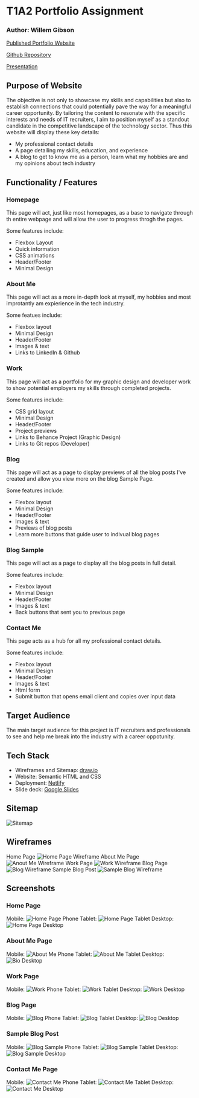 # T1A2 Portfolio Assignment

### Author:  Willem Gibson

[Published Portfolio Website](https://)

[Github Repository](https://github.com/WillemGibson/T1A2_Portfolio)

[Presentation](https://www.loom.com/share/c7c37468c8724588bf12f60bbf934ad3)

## Purpose of Website
The objective is not only to showcase my skills and capabilities but also to establish connections that could potentially pave the way for a meaningful career opportunity. By tailoring the content to resonate with the specific interests and needs of IT recruiters, I aim to position myself as a standout candidate in the competitive landscape of the technology sector. Thus this website will display these key details:

- My professional contact details
- A page detailing my skills, education, and experience
- A blog to get to know me as a person, learn what my hobbies are and my opinions about tech industry

## Functionality / Features
### Homepage
This page will act, just like most homepages, as a base to navigate through th entire webpage and will allow the user to progress throgh the pages.

Some features include:
- Flexbox Layout
- Quick information
- CSS animations
- Header/Footer
- Minimal Design
### About Me
This page will act as a more in-depth look at myself, my hobbies and most improtantly am expierience in the tech industry.

Some featues include:
- Flexbox layout
- Minimal Design
- Header/Footer
- Images & text
- Links to LinkedIn & Github

### Work
This page will act as a portfolio for my graphic design and developer work to show potential employers my skills through completed projects.

Some features include:
- CSS grid layout
- Minimal Design
- Header/Footer
- Project previews
- Links to Behance Project (Graphic Design)
- Links to Git repos (Developer)

### Blog
This page will act as a page to display previews of all the blog posts I've created and allow you view more on the blog Sample Page.

Some features include:
- Flexbox layout
- Minimal Design
- Header/Footer
- Images & text
- Previews of blog posts
- Learn more buttons that guide user to indivual blog pages

### Blog Sample
This page will act as a page to display all the blog posts in full detail.

Some features include:
- Flexbox layout
- Minimal Design
- Header/Footer
- Images & text
- Back buttons that sent you to previous page

### Contact Me
This page acts as a hub for all my professional contact details.

Some features include:
- Flexbox layout
- Minimal Design
- Header/Footer
- Images & text
- Html form
- Submit button that opens email client and copies over input data

## Target Audience
The main target audience for this project is IT recruiters and professionals to see and help me break into the industry with a career oppotunity.

## Tech Stack

* Wireframes and Sitemap: [draw.io](https://app.diagrams.net/)
* Website: Semantic HTML and CSS
* Deployment: [Netlify](https://www.netlify.com/)
* Slide deck: [Google Slides](https://docs.google.com/presentation/create/)

## Sitemap

![Sitemap](docs/Sitemap/sitemap.png "Sitemap")

## Wireframes

Home Page
![Home Page Wireframe](docs/Wireframes/Home%20-%20Desktop.png "Home Page Wireframe")
About Me Page
![Anout Me Wireframe](docs/Wireframes/About%20Me%20-%20Desktop.png "About Me Page Wireframe")
Work Page
![Work Wireframe](docs/Wireframes/Work%20-%20Desktop.png "Work Wireframe")
Blog Page
![Blog Wireframe](docs/Wireframes/Blog%20Page%20-%20Desktop.png "Blog Wireframe")
Sample Blog Post
![Sample Blog Wireframe](docs/Wireframes/Blog%20Posts%20-%20Desktop.png "Sample Blog Wireframe")


## Screenshots

### Home Page

Mobile:
![Home Page Phone](docs/Screenshots/SS_Home-Mobile.png "Home Page Phone")
Tablet:
![Home Page Tablet](docs/Screenshots/SS_Home-Tablet.png "Home Page Tablet")
Desktop:
![Home Page Desktop](docs/Screenshots/SS_Home-Desktop.png "Home Page Desktop")

### About Me Page

Mobile:
![About Me Phone](docs/Screenshots/SS_AboutMe-Mobile.png "About Me Phone")
Tablet:
![About Me Tablet](docs/Screenshots/SS_AboutMe-Tablet.png "About Me Tablet")
Desktop:
![Bio Desktop](docs/Screenshots/SS_AboutMe-Desktop.png "About Me Desktop")

### Work Page

Mobile:
![Work Phone](docs/Screenshots/SS_Work-Mobile.png "Work Phone")
Tablet:
![Work Tablet](docs/Screenshots/SS_Work-Tablet.png "Work Tablet")
Desktop:
![Work Desktop](docs/Screenshots/SS_Work-Desktop.png "Work Desktop")

### Blog Page

Mobile:
![Blog Phone](docs/Screenshots/SS_Blog-Mobile.png "Blog Phone")
Tablet:
![Blog Tablet](docs/Screenshots/SS_Blog-Tablet.png "Blog Tablet")
Desktop:
![Blog Desktop](docs/Screenshots/SS_Blog-Desktop.png "Blog Desktop")

### Sample Blog Post

Mobile:
![Blog Sample Phone](docs/Screenshots/SS_BlogSample-Mobile.png "Blog Sample Phone")
Tablet:
![Blog Sample Tablet](docs/Screenshots/SS_BlogSample-Tablet.png "Blog Sample Tablet")
Desktop:
![Blog Sample Desktop](docs/Screenshots/SS_BlogSample-Desktop.png "Blog Sample Desktop")

### Contact Me Page

Mobile:
![Contact Me Phone](docs/Screenshots/SS_ContactMe-Mobile.png "Contact Me Phone")
Tablet:
![Contact Me Tablet](docs/Screenshots/SS_ContactMe-Tablet.png "Contact Me Tablet")
Desktop:
![Contact Me Desktop](docs/Screenshots/SS_ContactMe-Desktop.png "Contact Me Desktop")
